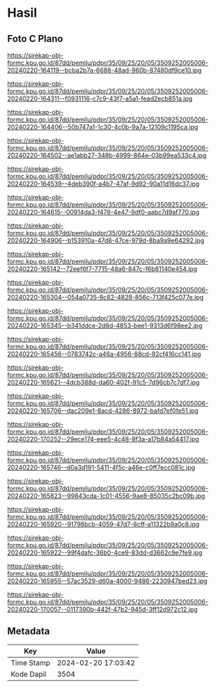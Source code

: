 # Hasil

## Foto C Plano

https://sirekap-obj-formc.kpu.go.id/87dd/pemilu/pdpr/35/09/25/20/05/3509252005006-20240220-164119--bcba2b7a-6688-48ad-960b-87480df9ce10.jpg

https://sirekap-obj-formc.kpu.go.id/87dd/pemilu/pdpr/35/09/25/20/05/3509252005006-20240220-164311--f0931116-c7c9-43f7-a5a1-fead2ecb851a.jpg

https://sirekap-obj-formc.kpu.go.id/87dd/pemilu/pdpr/35/09/25/20/05/3509252005006-20240220-164406--50b747a1-1c30-4c0b-9a7a-12109c1195ca.jpg

https://sirekap-obj-formc.kpu.go.id/87dd/pemilu/pdpr/35/09/25/20/05/3509252005006-20240220-164502--ae1abb27-348b-4999-864e-03b99ea533c4.jpg

https://sirekap-obj-formc.kpu.go.id/87dd/pemilu/pdpr/35/09/25/20/05/3509252005006-20240220-164539--4deb390f-a4b7-47af-9d92-90a11d16dc37.jpg

https://sirekap-obj-formc.kpu.go.id/87dd/pemilu/pdpr/35/09/25/20/05/3509252005006-20240220-164615--00914da3-f478-4e47-9df0-aabc7d9af770.jpg

https://sirekap-obj-formc.kpu.go.id/87dd/pemilu/pdpr/35/09/25/20/05/3509252005006-20240220-164906--b153910a-47d8-47ce-979d-8ba9a9e64292.jpg

https://sirekap-obj-formc.kpu.go.id/87dd/pemilu/pdpr/35/09/25/20/05/3509252005006-20240220-165142--72eef6f7-7715-48a6-847c-f6b81140e454.jpg

https://sirekap-obj-formc.kpu.go.id/87dd/pemilu/pdpr/35/09/25/20/05/3509252005006-20240220-165304--054a0735-8c82-4828-856c-713f425c077e.jpg

https://sirekap-obj-formc.kpu.go.id/87dd/pemilu/pdpr/35/09/25/20/05/3509252005006-20240220-165345--b341ddce-2d8d-4853-bee1-9313d6f98ee2.jpg

https://sirekap-obj-formc.kpu.go.id/87dd/pemilu/pdpr/35/09/25/20/05/3509252005006-20240220-165456--0783742c-a46a-4956-88cd-92cf416cc141.jpg

https://sirekap-obj-formc.kpu.go.id/87dd/pemilu/pdpr/35/09/25/20/05/3509252005006-20240220-165621--4dcb388d-da60-402f-91c5-7d96cb7c7df7.jpg

https://sirekap-obj-formc.kpu.go.id/87dd/pemilu/pdpr/35/09/25/20/05/3509252005006-20240220-165706--dac209e1-8acd-4286-8972-bafd7ef0fe51.jpg

https://sirekap-obj-formc.kpu.go.id/87dd/pemilu/pdpr/35/09/25/20/05/3509252005006-20240220-170252--29ece174-eee5-4c48-8f3a-a17b84a54417.jpg

https://sirekap-obj-formc.kpu.go.id/87dd/pemilu/pdpr/35/09/25/20/05/3509252005006-20240220-165746--d0a3d191-5411-4f5c-a46e-c0ff7ecc081c.jpg

https://sirekap-obj-formc.kpu.go.id/87dd/pemilu/pdpr/35/09/25/20/05/3509252005006-20240220-165823--99843cda-1c01-4556-9ae8-85035c2bc09b.jpg

https://sirekap-obj-formc.kpu.go.id/87dd/pemilu/pdpr/35/09/25/20/05/3509252005006-20240220-165920--91798bcb-4059-47d7-8cff-a11322b9a0c8.jpg

https://sirekap-obj-formc.kpu.go.id/87dd/pemilu/pdpr/35/09/25/20/05/3509252005006-20240220-165922--99f4dafc-36b0-4ce9-83dd-d3662c9e7fe9.jpg

https://sirekap-obj-formc.kpu.go.id/87dd/pemilu/pdpr/35/09/25/20/05/3509252005006-20240220-165955--57ac3529-d60a-4000-9486-2230947bed23.jpg

https://sirekap-obj-formc.kpu.go.id/87dd/pemilu/pdpr/35/09/25/20/05/3509252005006-20240220-170057--0117390b-442f-47b2-945d-3ff12d972c12.jpg


## Metadata

| Key        | Value               |
| ---------- | ------------------- |
| Time Stamp | 2024-02-20 17:03:42 |
| Kode Dapil | 3504                |



